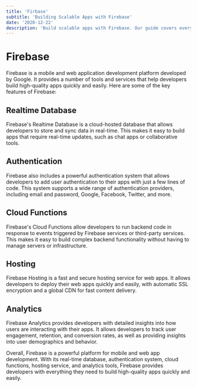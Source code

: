 ```yaml
---
title: 'Firbase'
subtitle: 'Building Scalable Apps with Firebase'
date: '2020-12-22'
description: 'Build scalable apps with Firebase. Our guide covers everything from setup to best practices. Learn to integrate Firebase services and optimize performance. Stay updated with the latest features to ensure your app stays efficient.'
---
```


# Firebase

Firebase is a mobile and web application development platform developed by Google. It provides a number of tools and services that help developers build high-quality apps quickly and easily. Here are some of the key features of Firebase:

## Realtime Database

Firebase's Realtime Database is a cloud-hosted database that allows developers to store and sync data in real-time. This makes it easy to build apps that require real-time updates, such as chat apps or collaborative tools.

## Authentication

Firebase also includes a powerful authentication system that allows developers to add user authentication to their apps with just a few lines of code. This system supports a wide range of authentication providers, including email and password, Google, Facebook, Twitter, and more.

## Cloud Functions

Firebase's Cloud Functions allow developers to run backend code in response to events triggered by Firebase services or third-party services. This makes it easy to build complex backend functionality without having to manage servers or infrastructure.

## Hosting

Firebase Hosting is a fast and secure hosting service for web apps. It allows developers to deploy their web apps quickly and easily, with automatic SSL encryption and a global CDN for fast content delivery.

## Analytics

Firebase Analytics provides developers with detailed insights into how users are interacting with their apps. It allows developers to track user engagement, retention, and conversion rates, as well as providing insights into user demographics and behavior.

Overall, Firebase is a powerful platform for mobile and web app development. With its real-time database, authentication system, cloud functions, hosting service, and analytics tools, Firebase provides developers with everything they need to build high-quality apps quickly and easily.
